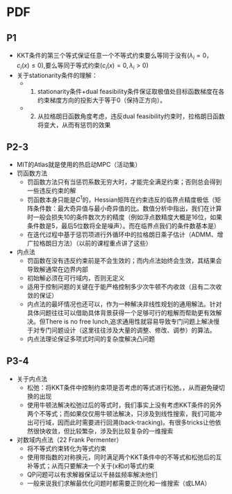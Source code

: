 # PDF
## P1
- KKT条件的第三个等式保证任意一个不等式约束要么等同于没有($\lambda_i=0，c_i(x)\le 0$),要么等同于等式约束($c_i(x)=0,\lambda_i>0$)
- 关于stationarity条件的理解：
  - 1. stationarity条件+dual feasibility条件保证取极值处目标函数梯度在各约束梯度方向的投影大于等于0（保持正方向）。
  - 2. 从拉格朗日函数角度考虑，违反dual feasibility约束时，拉格朗日函数将变大，从而有惩罚的效果
## P2-3
- MIT的Atlas就是使用的热启动MPC（活动集）
- 罚函数方法
  - 罚函数方法只有当惩罚系数无穷大时，才能完全满足约束；否则总会得到一些违反约束的解
  - 罚函数本身只能是$C^1$的，Hessian矩阵在约束违反的临界点精度极低（矩阵条件数：最大奇异值与最小奇异值的比。数值分析中指出，我们在计算时一般会损失10的条件数次方的精度（例如浮点数精度大概是16位，如果条件数是5，最后5位数将全是噪声）。而在临界点我们的条件数基本是）
  - 在迭代过程中基于惩罚项进行外循环中的拉格朗日乘子估计（ADMM、增广拉格朗日方法）（以前的课程重点讲了这些）
- 内点法
  - 罚函数在没有违反约束前是不会生效的；而内点法始终会生效，其结果会导致解通常在边界内部
  - 初始解必须在可行域内，否则无定义
  - 适用于控制问题的关键在于能严格控制多少次牛顿不内收敛（且有二次收敛的保证）
  - 内点法的最坏情况也还可以，作为一种解决非线性规划的通用解法。针对具体问题往往可以借助具体背景获得一个足够可行的粗解而帮助更有效解决。但There is no free lunch,追求通用性就容易导致专门问题上解决慢于对专门问题设计（这里往往涉及大量的调整、修改、调参）的算法。
  - 内点法理论保证多项式时间的复杂度解决凸问题
## P3-4
- 关于内点法
  - 松弛：将KKT条件中控制约束项是否考虑的等式进行松弛。，从而避免硬切换的出现
  - 使用牛顿法解决松弛过后的等式时，我们事实上没有考虑KKT条件的另外两个不等式；而如果仅仅用牛顿法解决，只涉及到线性搜索，我们可能冲出可行域，因而此时需要进行回溯(back-tracking)。有很多tricks让他依然很快收敛，但比较繁杂，涉及到比较复杂的一维搜索
- 对数域内点法（22 Frank Permenter）
  - 将不等式约束转化为等式约束
  - 使用带指数的对称换元，同时满足两个KKT条件中的不等式和松弛后的互补等式；从而只要解决一个关于(x和$\sigma$)等式约束
  - QP问题可以有求解器保证以千赫兹频率解决他们
  - 一般来说我们求解最优化问题时都需要正则化和一维搜索（或LMA）